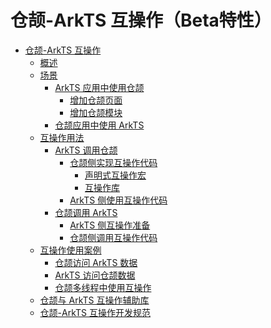 # 仓颉-ArkTS 互操作（Beta特性）

- [仓颉-ArkTS 互操作]()
    - [概述](source_zh_cn/FFI/cangjie-arkts/cangjie_arkts_overview.md)
    - [场景](source_zh_cn/FFI/cangjie-arkts/interoperability_senario.md)
        - [ArkTS 应用中使用仓颉](source_zh_cn/FFI/cangjie-arkts/using_cangjie.md)
            - [增加仓颉页面](source_zh_cn/FFI/cangjie-arkts/add_cangjie_page.md)
            - [增加仓颉模块](source_zh_cn/FFI/cangjie-arkts/add_cangjie_module.md)
        - [仓颉应用中使用 ArkTS](source_zh_cn/FFI/cangjie-arkts/using_arkts.md)
    - [互操作用法]()
        - [ArkTS 调用仓颉](source_zh_cn/FFI/cangjie-arkts/method_of_ArkTS_calling_cangjie.md)
            - [仓颉侧实现互操作代码]()
                - [声明式互操作宏](source_zh_cn/FFI/cangjie-arkts/interoperability_macro.md)
                - [互操作库](source_zh_cn/FFI/cangjie-arkts/interoperability_lib.md)
            - [ArkTS 侧使用互操作代码](source_zh_cn/FFI/cangjie-arkts/arkts_import_cangjie.md)
        - [仓颉调用 ArkTS]()
            - [ArkTS 侧互操作准备](source_zh_cn/FFI/cangjie-arkts/prepare_arkts_module.md)
            - [仓颉侧调用互操作代码](source_zh_cn/FFI/cangjie-arkts/using_arkts_module.md)
    - [互操作使用案例](source_zh_cn/FFI/cangjie-arkts/using_example.md)
        - [仓颉访问 ArkTS 数据](source_zh_cn/FFI/cangjie-arkts/operating_ArkTS_data.md)
        - [ArkTS 访问仓颉数据](source_zh_cn/FFI/cangjie-arkts/operating_cangjie_objects.md)
        - [仓颉多线程中使用互操作](source_zh_cn/FFI/cangjie-arkts/using_interoperability_lib_multithread.md)
    - [仓颉与 ArkTS 互操作辅助库](source_zh_cn/FFI/cangjie-arkts/auxiliary_lib.md)
    - [仓颉-ArkTS 互操作开发规范](source_zh_cn/FFI/cangjie-arkts/interop_guidelines.md)